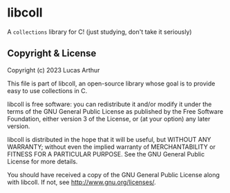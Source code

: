 # libcoll

A `collections` library for C! (just studying, don't take it seriously)

## Copyright & License

Copyright (c) 2023 Lucas Arthur

This file is part of libcoll, an open-source library whose goal is to
provide easy to use collections in C.

libcoll is free software: you can redistribute it and/or modify
it under the terms of the GNU General Public License as published by
the Free Software Foundation, either version 3 of the License, or
(at your option) any later version.

libcoll is distributed in the hope that it will be useful,
but WITHOUT ANY WARRANTY; without even the implied warranty of
MERCHANTABILITY or FITNESS FOR A PARTICULAR PURPOSE. See the
GNU General Public License for more details.

You should have received a copy of the GNU General Public License
along with libcoll. If not, see <http://www.gnu.org/licenses/>.
